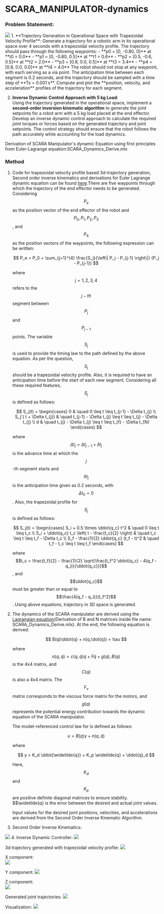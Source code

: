 # SCARA_MANIPULATOR-dynamics
### Problem Statement:
<img src='/images/scara_animation.gif'>
1. **Trajectory Generation in Operational Space with Trapezoidal Velocity Profile**:  
   Generate a trajectory for a robotic arm in its operational space over 4 seconds with a trapezoidal velocity profile. The trajectory should pass through the following waypoints:  
   - **p0 = [0, -0.80, 0]** at **t0 = 0.0**  
   - **p1 = [0, -0.80, 0.5]** at **t1 = 0.6**  
   - **p2 = [0.5, -0.6, 0.5]** at **t2 = 2.0**  
   - **p3 = [0.8, 0.0, 0.5]** at **t3 = 3.4**  
   - **p4 = [0.8, 0.0, 0.0]** at **t4 = 4.0**  
   The robot should not stop at any waypoint, with each serving as a via point. The anticipation time between each segment is 0.2 seconds, and the trajectory should be sampled with a time step of **Ts = 0.001 s**. Compute and plot the **position, velocity, and acceleration** profiles of the trajectory for each segment.

2. **Inverse Dynamic Control Approach with 5 kg Load**:  
   Using the trajectory generated in the operational space, implement a **second-order inversion kinematic algorithm** to generate the joint setpoints for a robot arm with a 5 kg load placed at the end effector. Develop an inverse dynamic control approach to calculate the required joint torques or forces based on the generated trajectory and joint setpoints. The control strategy should ensure that the robot follows the path accurately while accounting for the load dynamics.
   
Derivation of SCARA Manipulator's dynamic Equation using first principles from Euler-Lagrange equation:SCARA_Dynamics_Derive.mlx

### Method
1. Code for trapezoidal velocity profile based 3d-trajectory generation, Second order inverse kinematics and derivations for Euler Lagrange dynamic equation can be found [here](https://github.com/patleman/SCARA_MANIPULATOR-dynamics).There are five waypoints through which the trajectory of the end effector needs to be generated. Considering $$P_e$$ as the position vector of the end effector of the robot and $$P_0, P_1, P_2, P_3 $$, and $$P_4$$ as the position vectors of the waypoints, the following expression can be written:

   $$
   P_e = P_0 + \sum_{j=1}^{4} \frac{S_j}{\left\| P_j - P_{j-1} \right\|} (P_j - P_{j-1})
   $$

   where $$j = 1, 2, 3, 4$$ refers to the $$j-th$$ segment between $$P_j$$ and $$P_{j-1}$$ points. The variable $$S_j$$ is used to provide the timing 
   law to the path defined by the above equation. As per the question, $$S_j$$ should be a trapezoidal velocity profile. Also, it is required to have 
   an anticipation time before the start of each new segment. Considering all these required features, $$S_j$$ is defined as follows:
   
   $$
   S_j(t) = 
   \begin{cases} 
   0 & \quad 0 \leq t \leq t_{j-1} - \Delta t_{j} \\
   S_j'( t + \Delta t_{j}) & \quad t_{j-1} - \Delta t_{j} \leq t \leq t_{j} - \Delta t_{j} \\
   d & \quad t_{j} - \Delta t_{j} \leq t \leq t_{f} - \Delta t_{N}
   \end{cases}
   $$
   
   where $$\Delta t_{j} = \Delta t_{j-1} + \delta t_{j}$$ is the advance time at which the $$j$$-th segment starts and $$\delta t_{j}$$ is the 
   anticipation time given as 0.2 seconds, with $$\Delta t_{0} = 0$$. Also, the trapezoidal profile for $$S_j$$ is defined as follows:
   
   $$
   S_j(t) = 
   \begin{cases} 
   S_i + 0.5 \times \ddot{q_c} t^2 & \quad 0 \leq t \leq t_c \\
   S_i + \ddot{q_c} t_c \left( t - \frac{t_c}{2} \right) & \quad t_c \leq t \leq t_f - \Delta t_c \\
   S_f - \frac{1}{2} \ddot{q_c} (t_f - t)^2 & \quad t_f - t_c \leq t \leq t_f
   \end{cases}
   $$
   
   where $$t_c = \frac{t_f}{2} - \frac{1}{2} \sqrt{\frac{t_f^2 \ddot{q_c} - 4(q_f - q_i)}{\ddot{q_c}}}$$, and $$\ddot{q_c}$$ must be greater than or     equal to $$\frac{4(q_f - q_i)}{t_f^2}$$. Using above equations, trajectory in 3D space is generated.

2. The dynamics of the SCARA manipulator are derived using the [Lagrangian equation](https://github.com/patleman/SCARA_MANIPULATOR-dynamics)(Derivation of B and N matrices inside file name: SCARA_Dynamics_Derive.mlx). At the end, the following equation is derived:

   $$
   B(q)\ddot{q} + n(q,\dot{q}) = \tau
   $$
   
   where $$n(q,\dot{q}) = c(q,\dot{q})\dot{q} + F\dot{q} + g(q), B(q)$$ is the 4x4 matrix, and $$C(q)$$ is also a 4x4 matrix. The $$F_v$$ matrix         corresponds to the viscous force matrix for the motors, and $$g(q)$$ represents the potential energy contribution towards the dynamic equation of     the SCARA manipulator.
   
   The model-referenced control law for is defined as follows:
   
   $$
   u = B(q)y + n(q,\dot{q})
   $$
   
   where
   
   $$
   y = K_d \ddot{\widetilde{q}} + K_p \widetilde{q} + \ddot{q}_d
   $$
   
   Here, $$K_d$$ and $$K_p$$ are positive definite diagonal matrices to ensure stability. $$\widetilde{q} is the error between the desired and actual    joint values.
   
   Input values for the desired joint positions, velocities, and accelerations are derived from the Second Order Inverse Kinematic Algorithm.

3. Second Order Inverse Kinematics:
 <img src='inverse_kinematics.jpeg'>
4. Inverse Dynamic Controller:
 <img src='control.jpeg'>

 3d trajectory generated with trapezoidal velocity profile:
   <img src='3d_part1.jpg'>
   
   X component:   
   <img src='X_trajectory.jpg'>
   
   Y component:
   <img src='Y_Trajectory.jpg'>
   
   Z component:   
   <img src='Z_trajectory.jpg'>
   
   Generated joint trajectories: 
   <img src='Joint_position_part2.jpg'>

   Visualization: 
   <img src='/images/scara_animation.gif'>
